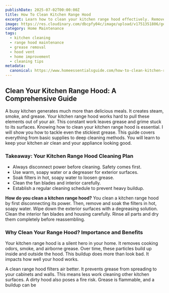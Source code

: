 ```yaml
---
publishDate: 2025-07-02T00:00:00Z
title: How To Clean Kitchen Range Hood
excerpt: Learn how to clean your kitchen range hood effectively. Remove grease, sticky residue, and grime for a cleaner, healthier kitchen.
image: https://res.cloudinary.com/dbcpfy04c/image/upload/v1751351806/generated_image_1751351806_axwqga.webp
category: Home Maintenance
tags:
  - kitchen cleaning
  - range hood maintenance
  - grease removal
  - hood vent
  - home improvement
  - cleaning tips
metadata:
  canonical: https://www.homeessentialsguide.com/how-to-clean-kitchen-range-hood
---
```


## Clean Your Kitchen Range Hood: A Comprehensive Guide

A busy kitchen generates much more than delicious meals. It creates steam, smoke, and grease. Your kitchen range hood works hard to pull these elements out of your air. This constant work leaves grease and grime stuck to its surfaces. Knowing how to clean your kitchen range hood is essential. I will show you how to tackle even the stickiest grease. This guide covers everything from basic supplies to deep cleaning methods. You will learn to keep your kitchen air clean and your appliance looking good.

### Takeaway: Your Kitchen Range Hood Cleaning Plan
*   Always disconnect power before cleaning. Safety comes first.
*   Use warm, soapy water or a degreaser for exterior surfaces.
*   Soak filters in hot, soapy water to loosen grease.
*   Clean the fan blades and interior carefully.
*   Establish a regular cleaning schedule to prevent heavy buildup.

**How do you clean a kitchen range hood?**
You clean a kitchen range hood by first disconnecting its power. Then, remove and soak the filters in hot, soapy water. Wipe down the exterior surfaces with a degreasing solution. Clean the interior fan blades and housing carefully. Rinse all parts and dry them completely before reassembling.

### Why Clean Your Range Hood? Importance and Benefits

Your kitchen range hood is a silent hero in your home. It removes cooking odors, smoke, and airborne grease. Over time, these particles build up inside and outside the hood. This buildup does more than look bad. It impacts how well your hood works.

A clean range hood filters air better. It prevents grease from spreading to your cabinets and walls. This means less work cleaning other kitchen surfaces. A dirty hood also poses a fire risk. Grease is flammable, and a buildup can be